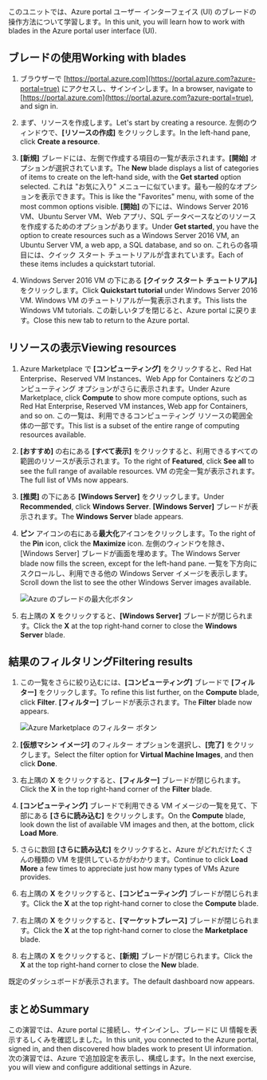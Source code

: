 <span data-ttu-id="4427b-101">このユニットでは、Azure portal ユーザー インターフェイス (UI) のブレードの操作方法について学習します。</span><span class="sxs-lookup"><span data-stu-id="4427b-101">In this unit, you will learn how to work with blades in the Azure portal user interface (UI).</span></span>

## <a name="working-with-blades"></a><span data-ttu-id="4427b-102">ブレードの使用</span><span class="sxs-lookup"><span data-stu-id="4427b-102">Working with blades</span></span>

1. <span data-ttu-id="4427b-103">ブラウザーで [https://portal.azure.com](https://portal.azure.com?azure-portal=true) にアクセスし、サインインします。</span><span class="sxs-lookup"><span data-stu-id="4427b-103">In a browser, navigate to [https://portal.azure.com](https://portal.azure.com?azure-portal=true), and sign in.</span></span>

2. <span data-ttu-id="4427b-104">まず、リソースを作成します。</span><span class="sxs-lookup"><span data-stu-id="4427b-104">Let's start by creating a resource.</span></span> <span data-ttu-id="4427b-105">左側のウィンドウで、**[リソースの作成]** をクリックします。</span><span class="sxs-lookup"><span data-stu-id="4427b-105">In the left-hand pane, click **Create a resource**.</span></span>

3. <span data-ttu-id="4427b-106">**[新規]** ブレードには、左側で作成する項目の一覧が表示されます。**[開始]** オプションが選択されています。</span><span class="sxs-lookup"><span data-stu-id="4427b-106">The **New** blade displays a list of categories of items to create on the left-hand side, with the **Get started** option selected.</span></span> <span data-ttu-id="4427b-107">これは "お気に入り" メニューに似ています。最も一般的なオプションを表示できます。</span><span class="sxs-lookup"><span data-stu-id="4427b-107">This is like the "Favorites" menu, with some of the most common options visible.</span></span> <span data-ttu-id="4427b-108">**[開始]** の下には、Windows Server 2016 VM、Ubuntu Server VM、Web アプリ、SQL データベースなどのリソースを作成するためのオプションがあります。</span><span class="sxs-lookup"><span data-stu-id="4427b-108">Under **Get started**, you have the option to create resources such as a Windows Server 2016 VM, an Ubuntu Server VM, a web app, a SQL database, and so on.</span></span> <span data-ttu-id="4427b-109">これらの各項目には、クイック スタート チュートリアルが含まれています。</span><span class="sxs-lookup"><span data-stu-id="4427b-109">Each of these items includes a quickstart tutorial.</span></span>

4. <span data-ttu-id="4427b-110">Windows Server 2016 VM の下にある **[クイック スタート チュートリアル]** をクリックします。</span><span class="sxs-lookup"><span data-stu-id="4427b-110">Click **Quickstart tutorial** under Windows Server 2016 VM.</span></span> <span data-ttu-id="4427b-111">Windows VM のチュートリアルが一覧表示されます。</span><span class="sxs-lookup"><span data-stu-id="4427b-111">This lists the Windows VM tutorials.</span></span> <span data-ttu-id="4427b-112">この新しいタブを閉じると、Azure portal に戻ります。</span><span class="sxs-lookup"><span data-stu-id="4427b-112">Close this new tab to return to the Azure portal.</span></span>

## <a name="viewing-resources"></a><span data-ttu-id="4427b-113">リソースの表示</span><span class="sxs-lookup"><span data-stu-id="4427b-113">Viewing resources</span></span>

1. <span data-ttu-id="4427b-114">Azure Marketplace で **[コンピューティング]** をクリックすると、Red Hat Enterprise、Reserved VM Instances、Web App for Containers などのコンピューティング オプションがさらに表示されます。</span><span class="sxs-lookup"><span data-stu-id="4427b-114">Under Azure Marketplace, click **Compute** to show more compute options, such as Red Hat Enterprise, Reserved VM instances, Web app for Containers, and so on.</span></span> <span data-ttu-id="4427b-115">この一覧は、利用できるコンピューティング リソースの範囲全体の一部です。</span><span class="sxs-lookup"><span data-stu-id="4427b-115">This list is a subset of the entire range of computing resources available.</span></span>

2. <span data-ttu-id="4427b-116">**[おすすめ]** の右にある **[すべて表示]** をクリックすると、利用できるすべての範囲のリソースが表示されます。</span><span class="sxs-lookup"><span data-stu-id="4427b-116">To the right of **Featured**, click **See all** to see the full range of available resources.</span></span> <span data-ttu-id="4427b-117">VM の完全一覧が表示されます。</span><span class="sxs-lookup"><span data-stu-id="4427b-117">The full list of VMs now appears.</span></span>

3. <span data-ttu-id="4427b-118">**[推奨]** の下にある **[Windows Server]** をクリックします。</span><span class="sxs-lookup"><span data-stu-id="4427b-118">Under **Recommended**, click **Windows Server**.</span></span> <span data-ttu-id="4427b-119">**[Windows Server]** ブレードが表示されます。</span><span class="sxs-lookup"><span data-stu-id="4427b-119">The **Windows Server** blade appears.</span></span>

4. <span data-ttu-id="4427b-120">**ピン** アイコンの右にある**最大化**アイコンをクリックします。</span><span class="sxs-lookup"><span data-stu-id="4427b-120">To the right of the **Pin** icon, click the **Maximize** icon.</span></span> <span data-ttu-id="4427b-121">左側のウィンドウを除き、[Windows Server] ブレードが画面を埋めます。</span><span class="sxs-lookup"><span data-stu-id="4427b-121">The Windows Server blade now fills the screen, except for the left-hand pane.</span></span> <span data-ttu-id="4427b-122">一覧を下方向にスクロールし、利用できる他の Windows Server イメージを表示します。</span><span class="sxs-lookup"><span data-stu-id="4427b-122">Scroll down the list to see the other Windows Server images available.</span></span>

    ![Azure のブレードの最大化ボタン](../media-draft/6-maximize-button.png)

5. <span data-ttu-id="4427b-124">右上隅の **X** をクリックすると、**[Windows Server]** ブレードが閉じられます。</span><span class="sxs-lookup"><span data-stu-id="4427b-124">Click the **X** at the top right-hand corner to close the **Windows Server** blade.</span></span>

## <a name="filtering-results"></a><span data-ttu-id="4427b-125">結果のフィルタリング</span><span class="sxs-lookup"><span data-stu-id="4427b-125">Filtering results</span></span>

1. <span data-ttu-id="4427b-126">この一覧をさらに絞り込むには、**[コンピューティング]** ブレードで **[フィルター]** をクリックします。</span><span class="sxs-lookup"><span data-stu-id="4427b-126">To refine this list further, on the **Compute** blade, click **Filter**.</span></span> <span data-ttu-id="4427b-127">**[フィルター]** ブレードが表示されます。</span><span class="sxs-lookup"><span data-stu-id="4427b-127">The **Filter** blade now appears.</span></span>

    ![Azure Marketplace のフィルター ボタン](../media-draft/6-filter.png)

2. <span data-ttu-id="4427b-129">**[仮想マシン イメージ]** のフィルター オプションを選択し、**[完了]** をクリックします。</span><span class="sxs-lookup"><span data-stu-id="4427b-129">Select the filter option for **Virtual Machine Images**, and then click **Done**.</span></span>

3. <span data-ttu-id="4427b-130">右上隅の **X** をクリックすると、**[フィルター]** ブレードが閉じられます。</span><span class="sxs-lookup"><span data-stu-id="4427b-130">Click the **X** in the top right-hand corner of the **Filter** blade.</span></span>

1. <span data-ttu-id="4427b-131">**[コンピューティング]** ブレードで利用できる VM イメージの一覧を見て、下部にある **[さらに読み込む]** をクリックします。</span><span class="sxs-lookup"><span data-stu-id="4427b-131">On the **Compute** blade, look down the list of available VM images and then, at the bottom, click **Load More**.</span></span>

1. <span data-ttu-id="4427b-132">さらに数回 **[さらに読み込む]** をクリックすると、Azure がどれだけたくさんの種類の VM を提供しているかがわかります。</span><span class="sxs-lookup"><span data-stu-id="4427b-132">Continue to click **Load More** a few times to appreciate just how many types of VMs Azure provides.</span></span>

1. <span data-ttu-id="4427b-133">右上隅の **X** をクリックすると、**[コンピューティング]** ブレードが閉じられます。</span><span class="sxs-lookup"><span data-stu-id="4427b-133">Click the **X** at the top right-hand corner to close the **Compute** blade.</span></span>

1. <span data-ttu-id="4427b-134">右上隅の **X** をクリックすると、**[マーケットプレース]** ブレードが閉じられます。</span><span class="sxs-lookup"><span data-stu-id="4427b-134">Click the **X** at the top right-hand corner to close the **Marketplace** blade.</span></span>

1. <span data-ttu-id="4427b-135">右上隅の **X** をクリックすると、**[新規]** ブレードが閉じられます。</span><span class="sxs-lookup"><span data-stu-id="4427b-135">Click the **X** at the top right-hand corner to close the **New** blade.</span></span>

<span data-ttu-id="4427b-136">既定のダッシュボードが表示されます。</span><span class="sxs-lookup"><span data-stu-id="4427b-136">The default dashboard now appears.</span></span>

## <a name="summary"></a><span data-ttu-id="4427b-137">まとめ</span><span class="sxs-lookup"><span data-stu-id="4427b-137">Summary</span></span>

<span data-ttu-id="4427b-138">この演習では、Azure portal に接続し、サインインし、ブレードに UI 情報を表示するしくみを確認しました。</span><span class="sxs-lookup"><span data-stu-id="4427b-138">In this unit, you connected to the Azure portal, signed in, and then discovered how blades work to present UI information.</span></span> <span data-ttu-id="4427b-139">次の演習では、Azure で追加設定を表示し、構成します。</span><span class="sxs-lookup"><span data-stu-id="4427b-139">In the next exercise, you will view and configure additional settings in Azure.</span></span>

